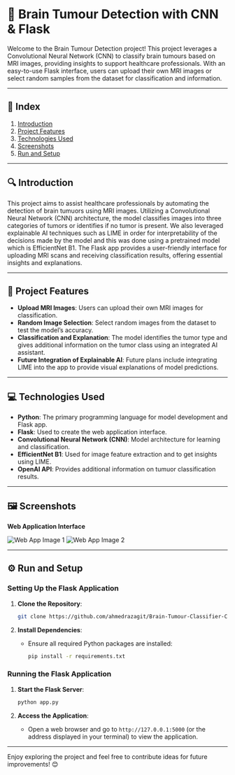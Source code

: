# 🧠 Brain Tumour Detection with CNN & Flask

Welcome to the Brain Tumour Detection project! This project leverages a Convolutional Neural Network (CNN) to classify brain tumours based on MRI images, providing insights to support healthcare professionals. With an easy-to-use Flask interface, users can upload their own MRI images or select random samples from the dataset for classification and information.

---

## 📖 Index
1. [Introduction](#-introduction)
2. [Project Features](#-project-features)
3. [Technologies Used](#-technologies-used)
4. [Screenshots](#-screenshots)
5. [Run and Setup](#-run-and-setup)

---

## 🔍 Introduction
This project aims to assist healthcare professionals by automating the detection of brain tumuors using MRI images. Utilizing a Convolutional Neural Network (CNN) architecture, the model classifies images into three categories of tumors or identifies if no tumor is present. We also leveraged explainable AI techniques such as LIME in order for interpretability of the decisions made by the model and this was done using a pretrained model which is EfficientNet B1. The Flask app provides a user-friendly interface for uploading MRI scans and receiving classification results, offering essential insights and explanations.

---

## 🌟 Project Features
- **Upload MRI Images**: Users can upload their own MRI images for classification.
- **Random Image Selection**: Select random images from the dataset to test the model’s accuracy.
- **Classification and Explanation**: The model identifies the tumor type and gives additional information on the tumor class using an integrated AI assistant.
- **Future Integration of Explainable AI**: Future plans include integrating LIME into the app to provide visual explanations of model predictions.

---

## 💻 Technologies Used
- **Python**: The primary programming language for model development and Flask app.
- **Flask**: Used to create the web application interface.
- **Convolutional Neural Network (CNN)**: Model architecture for learning and classification.
- **EfficientNet B1**: Used for image feature extraction and to get insights using LIME.
- **OpenAI API**: Provides additional information on tumuor classification results.

---

## 🖼️ Screenshots
**Web Application Interface**

![Web App Image 1](https://github.com/user-attachments/assets/6ace08c8-cf21-4b53-ae7b-fa2a3ca3e206)
![Web App Image 2](https://github.com/user-attachments/assets/6c985668-54e8-474f-8576-fa02a8d21c1b)

---

## ⚙️ Run and Setup

### Setting Up the Flask Application
1. **Clone the Repository**:
    ```bash
    git clone https://github.com/ahmedrazagit/Brain-Tumour-Classifier-CNN.git
    ```

2. **Install Dependencies**:
    - Ensure all required Python packages are installed:
      ```bash
      pip install -r requirements.txt
      ```

### Running the Flask Application
1. **Start the Flask Server**:
    ```bash
    python app.py
    ```

2. **Access the Application**:
    - Open a web browser and go to `http://127.0.0.1:5000` (or the address displayed in your terminal) to view the application.

---

Enjoy exploring the project and feel free to contribute ideas for future improvements! 😊

